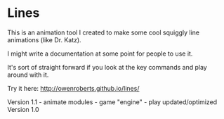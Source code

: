 # Lines

This is an animation tool I created to make some cool squiggly line animations (like Dr. Katz).

I might write a documentation at some point for people to use it.

It's sort of straight forward if you look at the key commands and play around with it.

Try it here: http://owenroberts.github.io/lines/

Version 1.1
	- animate modules
	- game "engine"
	- play updated/optimized
Version 1.0